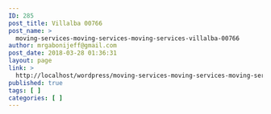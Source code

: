 ```yaml
---
ID: 285
post_title: Villalba 00766
post_name: >
  moving-services-moving-services-moving-services-villalba-00766
author: mrgabonijeff@gmail.com
post_date: 2018-03-28 01:36:31
layout: page
link: >
  http://localhost/wordpress/moving-services-moving-services-moving-services-villalba-00766/
published: true
tags: [ ]
categories: [ ]
---
```

